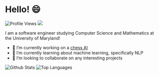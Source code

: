 # Hello! 😄

![Profile Views](https://komarev.com/ghpvc/?username=tonywu315&color=1F6FE9)
![](https://hit.yhype.me/github/profile?user_id=44908682)

I am a software engineer studying Computer Science and Mathematics at the University of Maryland!

- 🔭 I’m currently working on a [chess AI](https://github.com/tonywu315/chess)
- 🌱 I’m currently learning about machine learning, specifically NLP
- 👯 I’m looking to collaborate on any interesting projects

![Github Stats](https://github-readme-stats.vercel.app/api?username=tonywu315&hide=issues&hide_rank=true&show_icons=true&include_all_commits=true&count_private=true&line_height=29&card_width=320&custom_title=Github%20Statistics&theme=github_dark)
![Top Languages](https://github-readme-stats.vercel.app/api/top-langs/?username=tonywu315&size_weight=0.5&count_weight=0.5&layout=compact&hide=&langs_count=8&card_width=320&theme=github_dark)

<!--
**tonywu315/tonywu315** is a ✨ _special_ ✨ repository because its `README.md` (this file) appears on your GitHub profile.

Here are some ideas to get you started:

- 🔭 I’m currently working on ...
- 🌱 I’m currently learning ...
- 👯 I’m looking to collaborate on ...
- 🤔 I’m looking for help with ...
- 💬 Ask me about ...
- 📫 How to reach me: ...
- 😄 Pronouns: ...
- ⚡ Fun fact: ...
-->

